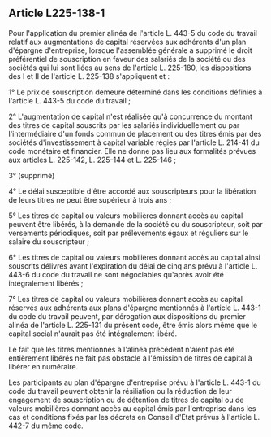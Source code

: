 Article L225-138-1
----
Pour l'application du premier alinéa de l'article L. 443-5 du code du travail
relatif aux augmentations de capital réservées aux adhérents d'un plan d'épargne
d'entreprise, lorsque l'assemblée générale a supprimé le droit préférentiel de
souscription en faveur des salariés de la société ou des sociétés qui lui sont
liées au sens de l'article L. 225-180, les dispositions des I et II de l'article
L. 225-138 s'appliquent et :

1° Le prix de souscription demeure déterminé dans les conditions définies à
l'article L. 443-5 du code du travail ;

2° L'augmentation de capital n'est réalisée qu'à concurrence du montant des
titres de capital souscrits par les salariés individuellement ou par
l'intermédiaire d'un fonds commun de placement ou des titres émis par des
sociétés d'investissement à capital variable régies par l'article L. 214-41 du
code monétaire et financier. Elle ne donne pas lieu aux formalités prévues aux
articles L. 225-142, L. 225-144 et L. 225-146 ;

3° (supprimé)

4° Le délai susceptible d'être accordé aux souscripteurs pour la libération de
leurs titres ne peut être supérieur à trois ans ;

5° Les titres de capital ou valeurs mobilières donnant accès au capital peuvent
être libérés, à la demande de la société ou du souscripteur, soit par versements
périodiques, soit par prélèvements égaux et réguliers sur le salaire du
souscripteur ;

6° Les titres de capital ou valeurs mobilières donnant accès au capital ainsi
souscrits délivrés avant l'expiration du délai de cinq ans prévu à l'article L.
443-6 du code du travail ne sont négociables qu'après avoir été intégralement
libérés ;

7° Les titres de capital ou valeurs mobilières donnant accès au capital réservés
aux adhérents aux plans d'épargne mentionnés à l'article L. 443-1 du code du
travail peuvent, par dérogation aux dispositions du premier alinéa de l'article
L. 225-131 du présent code, être émis alors même que le capital social n'aurait
pas été intégralement libéré.

Le fait que les titres mentionnés à l'alinéa précédent n'aient pas été
entièrement libérés ne fait pas obstacle à l'émission de titres de capital à
libérer en numéraire.

Les participants au plan d'épargne d'entreprise prévu à l'article L. 443-1 du
code du travail peuvent obtenir la résiliation ou la réduction de leur
engagement de souscription ou de détention de titres de capital ou de valeurs
mobilières donnant accès au capital émis par l'entreprise dans les cas et
conditions fixés par les décrets en Conseil d'Etat prévus à l'article L. 442-7
du même code.
